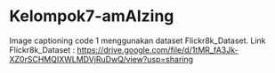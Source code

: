 # Kelompok7-amAIzing

Image captioning code 1 menggunakan dataset Flickr8k_Dataset. 
Link Flickr8k_Dataset : https://drive.google.com/file/d/1tMR_fA3Jk-XZ0rSCHMQIXWLMDVjRuDwQ/view?usp=sharing
